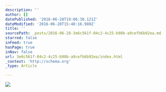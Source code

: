 ```yaml
---
description: ''
author: []
datePublished: '2016-06-28T19:06:30.121Z'
dateModified: '2016-06-28T15:48:16.980Z'
title: ''
sourcePath: _posts/2016-06-28-3e6c561f-04c2-4c25-b98b-a9cefb6b92ea.md
starred: false
inFeed: true
hasPage: true
inNav: false
url: 3e6c561f-04c2-4c25-b98b-a9cefb6b92ea/index.html
_context: 'http://schema.org'
_type: Article

---
```

![](https://the-grid-user-content.s3-us-west-2.amazonaws.com/3988a36c-08f0-45d4-9ef5-ebdc7155a645.jpg)